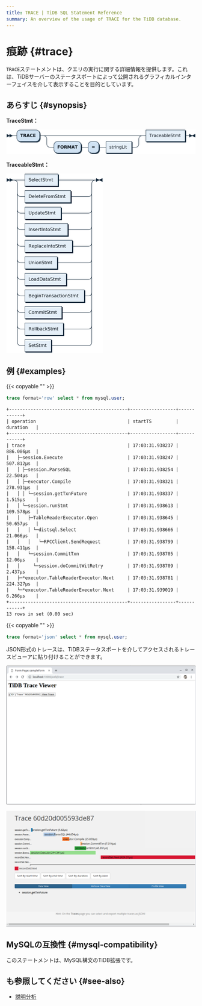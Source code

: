 ```yaml
---
title: TRACE | TiDB SQL Statement Reference
summary: An overview of the usage of TRACE for the TiDB database.
---
```


# 痕跡 {#trace}

`TRACE`ステートメントは、クエリの実行に関する詳細情報を提供します。これは、TiDBサーバーのステータスポートによって公開されるグラフィカルインターフェイスを介して表示することを目的としています。

## あらすじ {#synopsis}

**TraceStmt：**

![TraceStmt](/media/sqlgram/TraceStmt.png)

**TraceableStmt：**

![TraceableStmt](/media/sqlgram/TraceableStmt.png)

## 例 {#examples}

{{< copyable "" >}}

```sql
trace format='row' select * from mysql.user;
```

```
+--------------------------------------------+-----------------+------------+
| operation                                  | startTS         | duration   |
+--------------------------------------------+-----------------+------------+
| trace                                      | 17:03:31.938237 | 886.086µs  |
|   ├─session.Execute                        | 17:03:31.938247 | 507.812µs  |
|   │ ├─session.ParseSQL                     | 17:03:31.938254 | 22.504µs   |
|   │ ├─executor.Compile                     | 17:03:31.938321 | 278.931µs  |
|   │ │ └─session.getTxnFuture               | 17:03:31.938337 | 1.515µs    |
|   │ └─session.runStmt                      | 17:03:31.938613 | 109.578µs  |
|   │   ├─TableReaderExecutor.Open           | 17:03:31.938645 | 50.657µs   |
|   │   │ └─distsql.Select                   | 17:03:31.938666 | 21.066µs   |
|   │   │   └─RPCClient.SendRequest          | 17:03:31.938799 | 158.411µs  |
|   │   └─session.CommitTxn                  | 17:03:31.938705 | 12.06µs    |
|   │     └─session.doCommitWitRetry         | 17:03:31.938709 | 2.437µs    |
|   ├─*executor.TableReaderExecutor.Next     | 17:03:31.938781 | 224.327µs  |
|   └─*executor.TableReaderExecutor.Next     | 17:03:31.939019 | 6.266µs    |
+--------------------------------------------+-----------------+------------+
13 rows in set (0.00 sec)
```

{{< copyable "" >}}

```sql
trace format='json' select * from mysql.user;
```

JSON形式のトレースは、TiDBステータスポートを介してアクセスされるトレースビューアに貼り付けることができます。

![TiDB Trace Viewer-1](/media/trace-paste.png)

![TiDB Trace Viewer-2](/media/trace-view.png)

## MySQLの互換性 {#mysql-compatibility}

このステートメントは、MySQL構文のTiDB拡張です。

## も参照してください {#see-also}

-   [説明分析](/sql-statements/sql-statement-explain-analyze.md)
